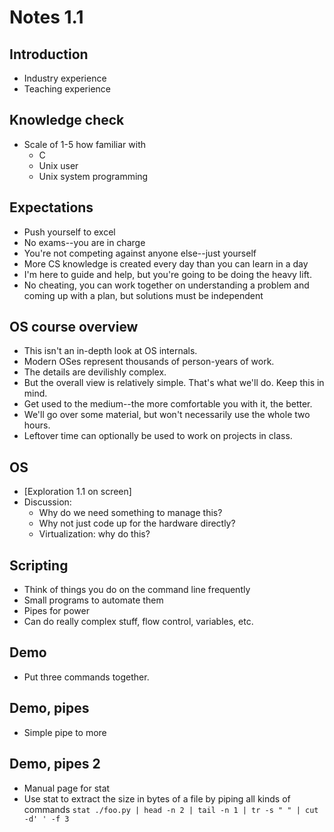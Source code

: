 # Notes 1.1

## Introduction

* Industry experience
* Teaching experience

## Knowledge check

* Scale of 1-5 how familiar with
  * C
  * Unix user
  * Unix system programming

## Expectations

* Push yourself to excel
* No exams--you are in charge
* You're not competing against anyone else--just yourself
* More CS knowledge is created every day than you can learn in a day
* I'm here to guide and help, but you're going to be doing the heavy lift.
* No cheating, you can work together on understanding a problem and coming up with a plan, but solutions must be independent

## OS course overview

* This isn't an in-depth look at OS internals.
* Modern OSes represent thousands of person-years of work.
* The details are devilishly complex.
* But the overall view is relatively simple. That's what we'll do. Keep this in mind.
* Get used to the medium--the more comfortable you with it, the better.
* We'll go over some material, but won't necessarily use the whole two hours.
* Leftover time can optionally be used to work on projects in class.

## OS

* [Exploration 1.1 on screen]
* Discussion:
  * Why do we need something to manage this?
  * Why not just code up for the hardware directly?
  * Virtualization: why do this?

## Scripting

* Think of things you do on the command line frequently
* Small programs to automate them
* Pipes for power
* Can do really complex stuff, flow control, variables, etc.

## Demo

* Put three commands together.

## Demo, pipes

* Simple pipe to more

## Demo, pipes 2
* Manual page for stat
* Use stat to extract the size in bytes of a file by piping all kinds of commands
  `stat ./foo.py | head -n 2 | tail -n 1 | tr -s " " | cut -d' ' -f 3`




